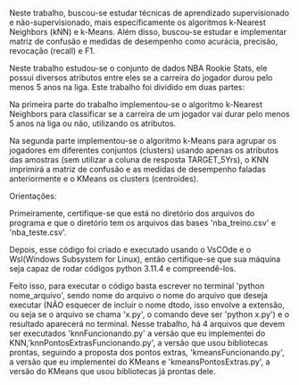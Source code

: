 Neste trabalho, buscou-se estudar técnicas de aprendizado supervisionado e não-supervisionado, mais especificamente os algoritmos k-Nearest Neighbors (kNN) e k-Means. Além disso, buscou-se estudar e implementar matriz de confusão e medidas de desempenho como  acurácia, precisão, revocação (recall) e F1.

Neste trabalho estudou-se o conjunto de dados NBA Rookie Stats, ele possui diversos atributos entre eles se a carreira do jogador durou pelo menos 5 anos na liga.
Este trabalho foi dividido em duas partes:

Na primeira parte do trabalho implementou-se o algoritmo k-Nearest Neighbors para
classificar se a carreira de um jogador vai durar pelo menos 5 anos na liga ou não, utilizando os
atributos.

Na segunda parte implementou-se o algoritmo k-Means para agrupar os jogadores em
diferentes conjuntos (clusters) usando apenas os atributos das amostras (sem utilizar a coluna de
resposta TARGET_5Yrs), o KNN imprimirá a matriz de confusão e as medidas de desempenho faladas anteriormente e o KMeans os clusters (centroides).

Orientações:

Primeiramente, certifique-se que está no diretório dos arquivos do programa e que o diretório tem 
os arquivos das bases 'nba_treino.csv' e 'nba_teste.csv'.

Depois, esse código foi criado e executado usando o VsCOde e o Wsl(Windows Subsystem for Linux), então
certifique-se que sua máquina seja capaz de rodar códigos python 3.11.4 e compreendê-los.

Feito isso, para executar o código basta escrever no terminal 'python nome_arquivo', sendo nome do
arquivo o nome do arquivo que deseja executar (NÃO esquecer de incluir o nome dtodo, isso envolve a 
extensão, ou seja se o arquivo se chama 'x.py', o comando deve ser 'python x.py') e o resultado
aparecerá no terminal. Nesse trabalho, há 4 arquivos que devem ser executados 'knnFuncionando.py' 
a versão que eu implementei do KNN,'knnPontosExtrasFuncionando.py', a versão que usou bibliotecas 
prontas, seguindo a proposta dos pontos extras, 'kmeansFuncionando.py', a versão que eu implementei 
do KMeans e 'kmeansPontosExtras.py', a versão do KMeans que usou bibliotecas já prontas dele.